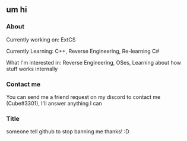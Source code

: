 ## um hi
### About

Currently working on: ExtCS

Currently Learning: C++, Reverse Engineering, Re-learning C#

What I'm interested in: Reverse Engineering, OSes, Learning about how stuff works internally

### Contact me
You can send me a friend request on my discord to contact me (Cube#3301), I'll answer anything I can

### Title
someone tell github to stop banning me thanks! :D
